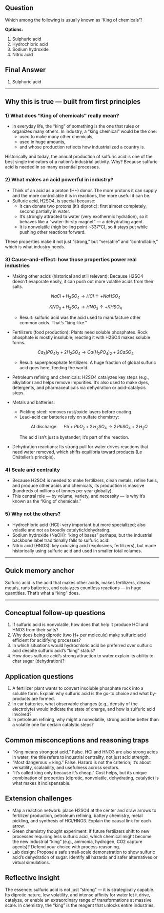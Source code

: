 ## Question
Which among the following is usually known as 'King of chemicals'?

**Options:**

1. Sulphuric acid
2. Hydrochloric acid
3. Sodium hydroxide
4. Nitric acid

## Final Answer
1) Sulphuric acid

---

## Why this is true — built from first principles

### 1) What does “King of chemicals” really mean?
- In everyday life, the “king” of something is the one that rules or organizes many others. In industry, a “king chemical” would be the one:
  - used to make many other chemicals,
  - used in huge amounts,
  - and whose production reflects how industrialized a country is.

Historically and today, the annual production of sulfuric acid is one of the best single indicators of a nation’s industrial activity. Why? Because sulfuric acid is needed in so many essential processes.

### 2) What makes an acid powerful in industry?
- Think of an acid as a proton (H+) donor. The more protons it can supply and the more controllable it is in reactions, the more useful it can be.
- Sulfuric acid, H2SO4, is special because:
  - It can donate two protons (it’s diprotic): first almost completely, second partially in water.
  - It’s strongly attracted to water (very exothermic hydration), so it behaves like a “water-thirsty magnet” — a dehydrating agent.
  - It is nonvolatile (high boiling point ~337°C), so it stays put while pushing other reactions forward.

These properties make it not just “strong,” but “versatile” and “controllable,” which is what industry needs.

### 3) Cause-and-effect: how those properties power real industries

- Making other acids (historical and still relevant): Because H2SO4 doesn’t evaporate easily, it can push out more volatile acids from their salts.
  
  ```math
  NaCl + H_2SO_4 \to HCl \uparrow + NaHSO_4
  ```
  ```math
  KNO_3 + H_2SO_4 \to HNO_3 \uparrow + KHSO_4
  ```
  - Result: sulfuric acid was the acid used to manufacture other common acids. That’s “king-like.”

- Fertilizers (food production): Plants need soluble phosphates. Rock phosphate is mostly insoluble; reacting it with H2SO4 makes soluble forms.
  
  ```math
  Ca_3(PO_4)_2 + 2 H_2SO_4 \to Ca(H_2PO_4)_2 + 2 CaSO_4
  ```
  - Result: superphosphate fertilizers. A huge fraction of global sulfuric acid goes here, feeding the world.

- Petroleum refining and chemicals: H2SO4 catalyzes key steps (e.g., alkylation) and helps remove impurities. It’s also used to make dyes, detergents, and pharmaceuticals via dehydration or acid-catalysis steps.

- Metals and batteries:
  - Pickling steel: removes rust/oxide layers before coating.
  - Lead–acid car batteries rely on sulfate chemistry:
    ```math
    \text{At discharge: } \quad Pb + PbO_2 + 2\,H_2SO_4 \to 2\,PbSO_4 + 2\,H_2O
    ```
    The acid isn’t just a bystander; it’s part of the reaction.

- Dehydration reactions: Its strong pull for water drives reactions that need water removed, which shifts equilibria toward products (Le Châtelier’s principle).

### 4) Scale and centrality
- Because H2SO4 is needed to make fertilizers, clean metals, refine fuels, and produce other acids and chemicals, its production is massive (hundreds of millions of tonnes per year globally).
- This central role — by volume, variety, and necessity — is why it’s known as the “King of chemicals.”

### 5) Why not the others?
- Hydrochloric acid (HCl): very important but more specialized; also volatile and not as broadly catalytic/dehydrating.
- Sodium hydroxide (NaOH): “king of bases” perhaps, but the industrial backbone label traditionally falls to sulfuric acid.
- Nitric acid (HNO3): key oxidizing acid (explosives, fertilizers), but made historically using sulfuric acid and used in smaller total volumes.

---

## Quick memory anchor
Sulfuric acid is the acid that makes other acids, makes fertilizers, cleans metals, runs batteries, and catalyzes countless reactions — in huge quantities. That’s what a “king” does.

---

## Conceptual follow-up questions
1. If sulfuric acid is nonvolatile, how does that help it produce HCl and HNO3 from their salts?
2. Why does being diprotic (two H+ per molecule) make sulfuric acid efficient for acidifying processes?
3. In which situations would hydrochloric acid be preferred over sulfuric acid despite sulfuric acid’s “king” status?
4. How does sulfuric acid’s strong attraction to water explain its ability to char sugar (dehydration)?

## Application questions
1. A fertilizer plant wants to convert insoluble phosphate rock into a soluble form. Explain why sulfuric acid is the go-to choice and what by-products are formed.
2. In car batteries, what observable changes (e.g., density of the electrolyte) would indicate the state of charge, and how is sulfuric acid involved?
3. In petroleum refining, why might a nonvolatile, strong acid be better than a volatile one for certain catalytic steps?

## Common misconceptions and reasoning traps
- “King means strongest acid.” False. HCl and HNO3 are also strong acids in water; the title refers to industrial centrality, not just acid strength.
- “Most dangerous = king.” False. Hazard is not the criterion; it’s about versatility, scalability, and usefulness across sectors.
- “It’s called king only because it’s cheap.” Cost helps, but its unique combination of properties (diprotic, nonvolatile, dehydrating, catalytic) is what makes it indispensable.

## Extension challenges
- Map a reaction network: place H2SO4 at the center and draw arrows to fertilizer production, petroleum refining, battery chemistry, metal pickling, and synthesis of HCl/HNO3. Explain the causal link for each arrow.
- Green chemistry thought experiment: If future fertilizers shift to new processes requiring less sulfuric acid, which chemical might become the new industrial “king” (e.g., ammonia, hydrogen, CO2 capture agents)? Defend your choice with process reasoning.
- Lab design: Propose a safe small-scale demonstration to show sulfuric acid’s dehydration of sugar. Identify all hazards and safer alternatives or virtual simulations.

## Reflective insight
The essence: sulfuric acid is not just “strong” — it is strategically capable. Its diprotic nature, low volatility, and intense affinity for water let it drive, catalyze, or enable an extraordinary range of transformations at massive scale. In chemistry, the “king” is the reagent that unlocks entire industries.